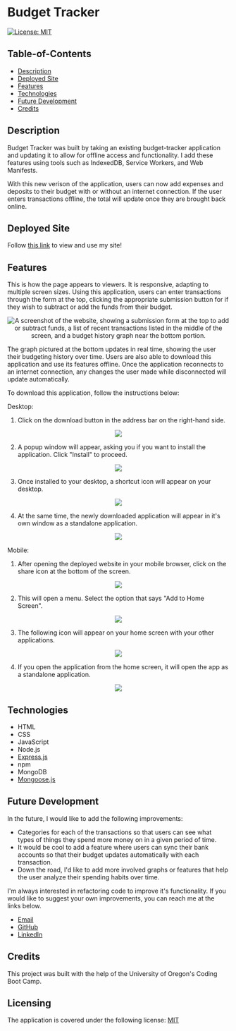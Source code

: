 # Budget Tracker

[![License: MIT](https://img.shields.io/badge/License-MIT-yellow.svg)](https://opensource.org/licenses/MIT)

## Table-of-Contents

- [Description](#description)
- [Deployed Site](#deployed-site)
- [Features](#features)
- [Technologies](#technologies)
- [Future Development](#future-development)
- [Credits](#credits)

## Description

Budget Tracker was built by taking an existing budget-tracker application and updating it to allow for offline access and functionality. I add these features using tools such as IndexedDB, Service Workers, and Web Manifests.

With this new verison of the application, users can now add expenses and deposits to their budget with or without an internet connection. If the user enters transactions offline, the total will update once they are brought back online.

## Deployed Site

Follow [this link](https://stormy-tor-74755.herokuapp.com/) to view and use my site!

## Features

This is how the page appears to viewers. It is responsive, adapting to multiple screen sizes. Using this application, users can enter transactions through the form at the top, clicking the appropriate submission button for if they wish to subtract or add the funds from their budget.

<p align="center">
<img alt="A screenshot of the website, showing a submission form at the top to add or subtract funds, a list of recent transactions listed in the middle of the screen, and a budget history graph near the bottom portion." src="./assets/images/budget-tracker-screenshot.jpg"/>
</p>

The graph pictured at the bottom updates in real time, showing the user their budgeting history over time. Users are also able to download this application and use its features offline. Once the application reconnects to an internet connection, any changes the user made while disconnected will update automatically.

To download this application, follow the instructions below:

Desktop:

1. Click on the download button in the address bar on the right-hand side.

<p align="center">
<img src="./assets/images/budget-tracker-screenshot-2.jpg"/>
</p>

2. A popup window will appear, asking you if you want to install the application. Click "Install" to proceed.

<p align="center">
<img src="./assets/images/budget-tracker-screenshot-3.jpg"/>
</p>

3. Once installed to your desktop, a shortcut icon will appear on your desktop.

<p align="center">
<img src="./assets/images/budget-tracker-screenshot-4.jpg"/>
</p>

4. At the same time, the newly downloaded application will appear in it's own window as a standalone application.

<p align="center">
<img src="./assets/images/budget-tracker-screenshot-5.jpg"/>
</p>

Mobile:

1. After opening the deployed website in your mobile browser, click on the share icon at the bottom of the screen.

<p align="center">
<img src="./assets/images/budget-tracker-screenshot-6.jpg"/>
</p>

2. This will open a menu. Select the option that says "Add to Home Screen".

<p align="center">
<img src="./assets/images/budget-tracker-screenshot-7.jpg"/>
</p>

3. The following icon will appear on your home screen with your other applications.

<p align="center">
<img src="./assets/images/budget-tracker-screenshot-8.jpg"/>
</p>

4. If you open the application from the home screen, it will open the app as a standalone application.

<p align="center">
<img src="./assets/images/budget-tracker-screenshot-9.jpg"/>
</p>

## Technologies

- HTML
- CSS
- JavaScript
- Node.js
- [Express.js](https://expressjs.com/)
- npm
- MongoDB
- [Mongoose.js](https://mongoosejs.com/)

## Future Development

In the future, I would like to add the following improvements:

- Categories for each of the transactions so that users can see what types of things they spend more money on in a given period of time.
- It would be cool to add a feature where users can sync their bank accounts so that their budget updates automatically with each transaction.
- Down the road, I'd like to add more involved graphs or features that help the user analyze their spending habits over time.

I'm always interested in refactoring code to improve it's functionality. If you would like to suggest your own improvements, you can reach me at the links below.

- <a href="mailto:ashleylynnsmith.dev@gmail.com">Email</a>
- <a href="https://github.com/ashlynn4567">GitHub</a>
- <a href="https://www.linkedin.com/in/ashley-lynn-smith/">LinkedIn</a>

## Credits

This project was built with the help of the University of Oregon's Coding Boot Camp.

## Licensing

The application is covered under the following license: [MIT](https://opensource.org/licenses/MIT)
